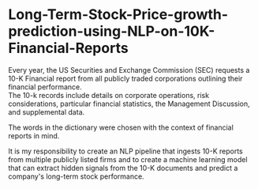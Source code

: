 # Long-Term-Stock-Price-growth-prediction-using-NLP-on-10K-Financial-Reports

Every year, the US Securities and Exchange Commission (SEC) requests a 10-K Financial report from all publicly traded corporations outlining their financial performance.<br/>
The 10-k records include details on corporate operations, risk considerations, particular financial statistics, the Management Discussion, and supplemental data.<br/>

The words in the dictionary were chosen with the context of financial reports in mind.<br/>

It is my responsibility to create an NLP pipeline that ingests 10-K reports from multiple publicly listed firms and to create a machine learning model that can extract hidden signals from the 10-K documents and predict a company's long-term stock performance.
